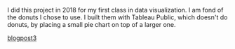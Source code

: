 I did this project in 2018 for my first class in data visualization. I am fond of the donuts I chose to use. I built them with Tableau Public, which doesn't do donuts, by placing a small pie chart on top of a larger one.

[blogpost3](./blogpost3.md)
